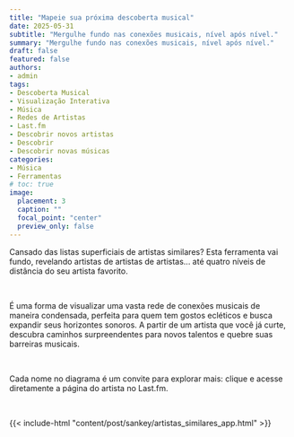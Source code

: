 ```yaml
---
title: "Mapeie sua próxima descoberta musical"
date: 2025-05-31
subtitle: "Mergulhe fundo nas conexões musicais, nível após nível."
summary: "Mergulhe fundo nas conexões musicais, nível após nível."
draft: false
featured: false
authors:
- admin
tags:
- Descoberta Musical
- Visualização Interativa
- Música
- Redes de Artistas
- Last.fm
- Descobrir novos artistas
- Descobrir
- Descobrir novas músicas
categories:
- Música
- Ferramentas
# toc: true
image:
  placement: 3
  caption: ""
  focal_point: "center"
  preview_only: false
---
```


Cansado das listas superficiais de artistas similares? Esta ferramenta vai fundo, revelando artistas de artistas de artistas... até quatro níveis de distância do seu artista favorito.

<br>

É uma forma de visualizar uma vasta rede de conexões musicais de maneira condensada, perfeita para quem tem gostos ecléticos e busca expandir seus horizontes sonoros. A partir de um artista que você já curte, descubra caminhos surpreendentes para novos talentos e quebre suas barreiras musicais.

<br>

Cada nome no diagrama é um convite para explorar mais: clique e acesse diretamente a página do artista no Last.fm.

<br>

{{< include-html "content/post/sankey/artistas_similares_app.html" >}}